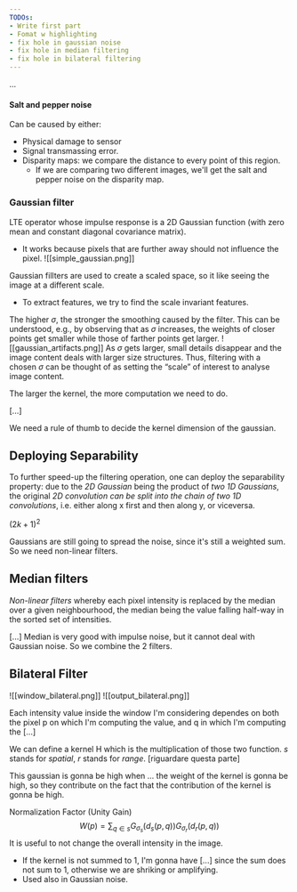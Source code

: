```yaml
---
TODOs:
- Write first part
- Fomat w highlighting
- fix hole in gaussian noise
- fix hole in median filtering
- fix hole in bilateral filtering
---
```


...

#### Salt and pepper noise
Can be caused by either:
- Physical damage to sensor
- Signal transmassing error. 
- Disparity maps: we compare the distance to every point of this region.  
	- If we are comparing two different images, we'll get the salt and pepper noise on the disparity map.  

### Gaussian filter
LTE operator whose impulse response is a 2D Gaussian function (with zero mean and constant diagonal covariance matrix). 

- It works because pixels that are further away should not influence the pixel. ![[simple_gaussian.png]]

Gaussian fillters are used to create a scaled space, so it like seeing the image at a different scale. 
- To extract features, we try to find the scale invariant features. 

The higher $\sigma$, the stronger the smoothing caused by the filter. This can be understood, e.g., by observing that as $\sigma$ increases, the weights of closer points get smaller while those of farther points get larger.
![[gaussian_artifacts.png]]
As $\sigma$ gets larger, small details disappear and the image content deals with larger size structures. Thus, filtering with a chosen $\sigma$ can be thought of as setting the “scale” of interest to analyse image content.

The larger the kernel, the more computation we need to do. 

\[...\]

We need a rule of thumb to decide the kernel dimension of the gaussian. 

## Deploying Separability
To further speed-up the filtering operation, one can deploy the separability property: due to the _2D Gaussian_ being the product of _two 1D Gaussians_, the original _2D convolution can be split into the chain of two 1D convolutions_, i.e. either along x first and then along y, or viceversa.

$(2k + 1)^2$ 

Gaussians are still going to spread the noise, since it's still a weighted sum. So we need non-linear filters. 

## Median filters
_Non-linear filters_ whereby each pixel intensity is replaced by the median over a given neighbourhood, the median being the value falling half-way in the sorted set of intensities.

\[...\]
Median is very good with impulse noise, but it cannot deal with Gaussian noise.
So we combine the 2 filters. 

## Bilateral Filter
![[window_bilateral.png]]
![[output_bilateral.png]]

Each intensity value inside the window I'm considering dependes on both the pixel p on which I'm computing the value, and q in which I'm computing the \[...\]

We can define a kernel H which is the multiplication of those two function. 
$s$ stands for _spatial_, $r$ stands for _range_. 
\[riguardare questa parte\]

This gaussian is gonna be high when ...
the weight of the kernel is gonna be high, so they contribute on the fact that the contribution of the kernel is gonna be high. 

Normalization Factor (Unity Gain)
$$W(p) = \sum_{q \in s} G_{\sigma_{s}} (d_s(p,q)) G_{\sigma_{r}} (d_r(p,q))$$
It is useful to not change the overall intensity in the image. 
- If the kernel is not summed to 1, I'm gonna have [...] since the sum does not sum to 1, otherwise we are shriking or amplifying. 
- Used also in Gaussian noise. 